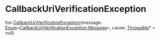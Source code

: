 # CallbackUriVerificationException


fun [CallbackUriVerificationException](-callback-uri-verification-exception-constructor)(message: [Enum](https://kotlinlang.org/api/latest/jvm/stdlib/kotlin/-enum/index.html)&lt;[CallbackUriVerificationException.Message](-message/index.md)&gt;, cause: [Throwable](https://kotlinlang.org/api/latest/jvm/stdlib/kotlin/-throwable/index.html)? = null)
